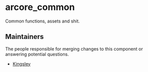 arcore_common
===========
Common functions, assets and shit.

## Maintainers
The people responsible for merging changes to this component or answering potential questions.
- [Kingsley](https://github.com/jameslkingsley)
